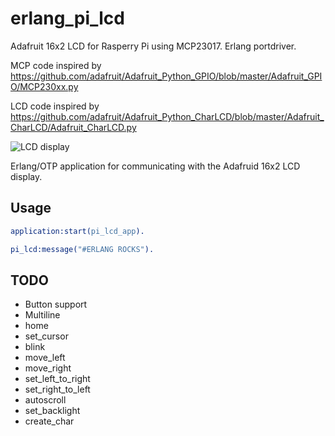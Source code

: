 # erlang_pi_lcd

Adafruit 16x2 LCD for Rasperry Pi using MCP23017. Erlang portdriver.

MCP code inspired by https://github.com/adafruit/Adafruit_Python_GPIO/blob/master/Adafruit_GPIO/MCP230xx.py

LCD code inspired by https://github.com/adafruit/Adafruit_Python_CharLCD/blob/master/Adafruit_CharLCD/Adafruit_CharLCD.py

![LCD display](https://farm2.staticflickr.com/1486/25712163793_69ef335a30_z.jpg)

Erlang/OTP application for communicating with the Adafruid 16x2 LCD display.

## Usage

```erlang
application:start(pi_lcd_app).

pi_lcd:message("#ERLANG ROCKS").
```

## TODO

* Button support
* Multiline
* home
* set_cursor
* blink
* move_left
* move_right
* set_left_to_right
* set_right_to_left
* autoscroll
* set_backlight
* create_char
